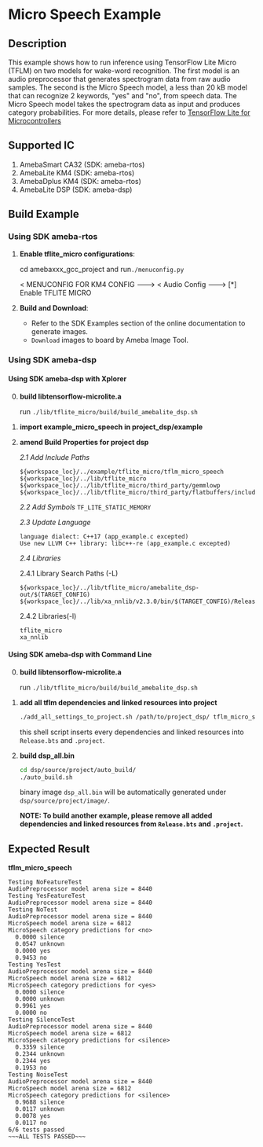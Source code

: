 # Micro Speech Example

## Description

This example shows how to run inference using TensorFlow Lite Micro (TFLM) on two models for wake-word recognition. The first model is an audio preprocessor that generates spectrogram data from raw audio samples. The second is the Micro Speech model, a less than 20 kB model that can recognize 2 keywords, "yes" and "no", from speech data. The Micro Speech model takes the spectrogram data as input and produces category probabilities.
For more details, please refer to [TensorFlow Lite for Microcontrollers](https://github.com/tensorflow/tflite-micro/blob/main/tensorflow/lite/micro/examples/micro_speech/README.md)

## Supported IC <a name = "supported-ic"></a>

1. AmebaSmart CA32 (SDK: ameba-rtos)
2. AmebaLite KM4 (SDK: ameba-rtos)
3. AmebaDplus KM4 (SDK: ameba-rtos)
4. AmebaLite DSP (SDK: ameba-dsp)

## Build Example

### Using SDK ameba-rtos

1. **Enable tflite_micro configurations**:

   cd amebaxxx_gcc_project and run```./menuconfig.py```

   < MENUCONFIG FOR KM4 CONFIG  --->
   < Audio Config  --->
   [*]  Enable TFLITE MICRO

2. **Build and Download**:

   * Refer to the SDK Examples section of the online documentation to generate images.
   * `Download` images to board by Ameba Image Tool.

### Using SDK ameba-dsp

#### Using SDK ameba-dsp with Xplorer

0. **build libtensorflow-microlite.a**

    run ```./lib/tflite_micro/build/build_amebalite_dsp.sh```

1. **import example_micro_speech in project_dsp/example**

2. **amend Build Properties for project dsp**

    *2.1 Add Include Paths*
    ```
    ${workspace_loc}/../example/tflite_micro/tflm_micro_speech
    ${workspace_loc}/../lib/tflite_micro
    ${workspace_loc}/../lib/tflite_micro/third_party/gemmlowp
    ${workspace_loc}/../lib/tflite_micro/third_party/flatbuffers/include
    ```

    *2.2 Add Symbols*
    ```TF_LITE_STATIC_MEMORY```

    *2.3 Update Language*
    ```
    language dialect: C++17 (app_example.c excepted)
    Use new LLVM C++ library: libc++-re (app_example.c excepted)
    ```

    *2.4 Libraries*

    2.4.1 Library Search Paths (-L)
    ```
    ${workspace_loc}/../lib/tflite_micro/amebalite_dsp-out/$(TARGET_CONFIG)
    ${workspace_loc}/../lib/xa_nnlib/v2.3.0/bin/$(TARGET_CONFIG)/Release
    ```

    2.4.2 Libraries(-l)
    ```
    tflite_micro
    xa_nnlib
    ```

#### Using SDK ameba-dsp with Command Line

0. **build libtensorflow-microlite.a**

    run ```./lib/tflite_micro/build/build_amebalite_dsp.sh```

1. **add all tflm dependencies and linked resources into project**

    ```sh
    ./add_all_settings_to_project.sh /path/to/project_dsp/ tflm_micro_speech
    ```

    this shell script inserts every dependencies and linked resources into `Release.bts` and `.project`.

2. **build dsp_all.bin**

    ```sh
    cd dsp/source/project/auto_build/
    ./auto_build.sh
    ```

    binary image `dsp_all.bin` will be automatically generated under `dsp/source/project/image/`.

    **NOTE: To build another example, please remove all added dependencies and linked resources from `Release.bts` and `.project`.**

## Expected Result

**tflm_micro_speech**

```
Testing NoFeatureTest
AudioPreprocessor model arena size = 8440
Testing YesFeatureTest
AudioPreprocessor model arena size = 8440
Testing NoTest
AudioPreprocessor model arena size = 8440
MicroSpeech model arena size = 6812
MicroSpeech category predictions for <no>
  0.0000 silence
  0.0547 unknown
  0.0000 yes
  0.9453 no
Testing YesTest
AudioPreprocessor model arena size = 8440
MicroSpeech model arena size = 6812
MicroSpeech category predictions for <yes>
  0.0000 silence
  0.0000 unknown
  0.9961 yes
  0.0000 no
Testing SilenceTest
AudioPreprocessor model arena size = 8440
MicroSpeech model arena size = 6812
MicroSpeech category predictions for <silence>
  0.3359 silence
  0.2344 unknown
  0.2344 yes
  0.1953 no
Testing NoiseTest
AudioPreprocessor model arena size = 8440
MicroSpeech model arena size = 6812
MicroSpeech category predictions for <silence>
  0.9688 silence
  0.0117 unknown
  0.0078 yes
  0.0117 no
6/6 tests passed
~~~ALL TESTS PASSED~~~
```